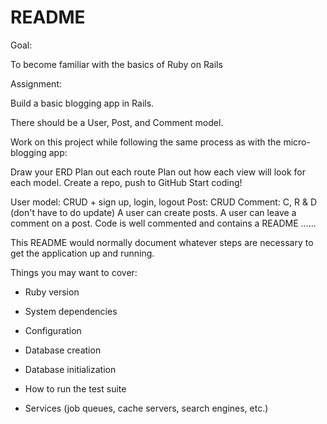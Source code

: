 # README
Goal:

To become familiar with the basics of Ruby on Rails

Assignment:

Build a basic blogging app in Rails.

There should be a User, Post, and Comment model.

Work on this project while following the same process as with the micro-blogging app:

Draw your ERD
Plan out each route
Plan out how each view will look for each model.
Create a repo, push to GitHub
Start coding!

User model: CRUD + sign up, login, logout
Post: CRUD
Comment: C, R & D (don't have to do update)
A user can create posts.
A user can leave a comment on a post.
Code is well commented and contains a README
......

This README would normally document whatever steps are necessary to get the
application up and running.

Things you may want to cover:

* Ruby version

* System dependencies

* Configuration

* Database creation

* Database initialization

* How to run the test suite

* Services (job queues, cache servers, search engines, etc.)

